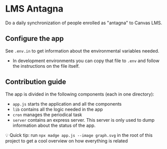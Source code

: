 # LMS Antagna

Do a daily synchronization of people enrolled as "antagna" to Canvas LMS.

## Configure the app

See `.env.in` to get information about the environmental variables needed.

- In development environments you can copy that file to `.env` and follow the instructions on the file itself.

## Contribution guide

The app is divided in the following components (each in one directory):

- `app.js` starts the application and all the components
- `lib` contains all the logic needed in the app
- `cron` manages the periodical task
- `server` contains an express server. This server is only used to dump information about the status of the app.

💡 Quick tip: run `npx madge app.js --image graph.svg` in the root of this project to get a cool overview on how everything is related
